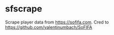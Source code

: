 # sfscrape
Scrape player data from https://sofifa.com. Cred to https://github.com/valentinumbach/SoFIFA
